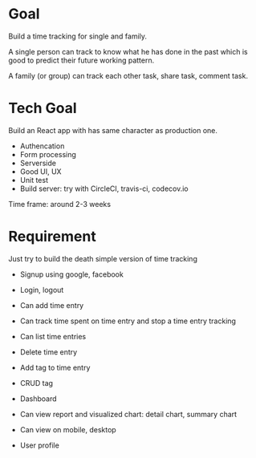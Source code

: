 # Goal
Build a time tracking for single and family.

A single person can track to know what he has done in the past which is good to predict their future working pattern.

A family (or group) can track each other task, share task, comment task.

# Tech Goal
Build an React app with has same character as production one.
- Authencation
- Form processing
- Serverside
- Good UI, UX
- Unit test
- Build server: try with CircleCI, travis-ci, codecov.io

Time frame: around 2-3 weeks

# Requirement
Just try to build the death simple version of time tracking

- Signup using google, facebook
- Login, logout

- Can add time entry
- Can track time spent on time entry and stop a time entry tracking
- Can list time entries
- Delete time entry

- Add tag to time entry
- CRUD tag

- Dashboard
- Can view report and visualized chart: detail chart, summary chart

- Can view on mobile, desktop

- User profile
